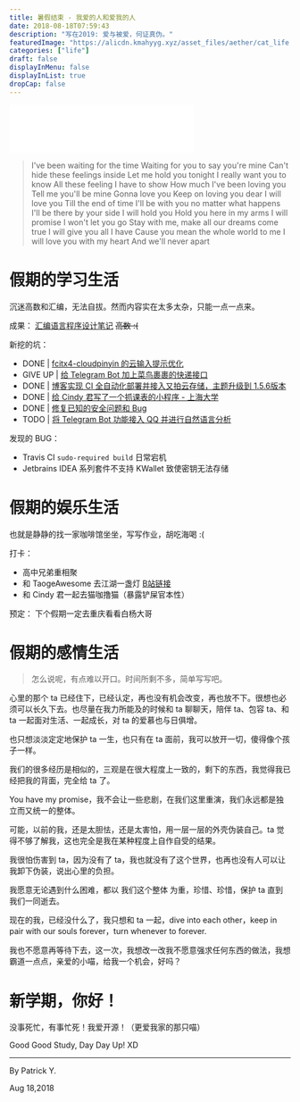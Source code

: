 ```yaml
---
title: 暑假结束 - 我爱的人和爱我的人
date: 2018-08-18T07:59:43
description: "写在2019: 爱与被爱，何证真伪。"
featuredImage: "https://alicdn.kmahyyg.xyz/asset_files/aether/cat_life.webp"
categories: ["life"]
draft: false
displayInMenu: false
displayInList: true
dropCap: false
---
```


<iframe frameborder="no" border="0" marginwidth="0" marginheight="0" width=330 height=86 src="//music.163.com/outchain/player?type=2&id=28445526&auto=1&height=66"></iframe>

> I've been waiting for the time
> Waiting for you to say you're mine
> Can't hide these feelings inside
> Let me hold you tonight
> I really want you to know
> All these feeling I have to show
> How much I've been loving you
> Tell me you'll be mine
> Gonna love you
> Keep on loving you dear
> I will love you
> Till the end of time
> I'll be with you no matter what happens
> I'll be there by your side
> I will hold you
> Hold you here in my arms
> I will promise I won't let you go
> Stay with me, make all our dreams come true
> I will give you all I have
> Cause you mean the whole world to me
> I will love you with my heart
> And we'll never apart

# 假期的学习生活

沉迷高数和汇编，无法自拔。然而内容实在太多太杂，只能一点一点来。

成果： [汇编语言程序设计笔记](https://asm.kmahyyg.xyz)  <del> 高数 :( </del>

新挖的坑：

  - DONE | [fcitx4-cloudpinyin 的云输入提示优化](https://github.com/kmahyyg/fcitx-cloudpinyin-emoji)
  - GIVE UP | [给 Telegram Bot 加上菜鸟裹裹的快递接口](https://github.com/kmahyyg/life-tg-bot)
  - DONE | [博客实现 CI 全自动化部署并接入又拍云存储，主题升级到 1.5.6版本](https://github.com/kmahyyg/kmahyyg.github.io)
  - DONE | [给 Cindy 君写了一个抓课表的小程序 - 上海大学](https://github.com/kmahyyg/shu2ics)
  - DONE | [修复已知的安全问题和 Bug](https://github.com/kmahyyg/YNU2GCalendar)
  - TODO | [将 Telegram Bot 功能接入 QQ 并进行自然语言分析](https://github.com/kmahyyg/coolq_bot_yyg)
  
发现的 BUG：

  - Travis CI `sudo-required build` 日常宕机
  - Jetbrains IDEA 系列套件不支持 KWallet 致使密钥无法存储

# 假期的娱乐生活

也就是静静的找一家咖啡馆坐坐，写写作业，胡吃海喝 :(

打卡：

  - 高中兄弟重相聚
  - 和 TaogeAwesome 去江湖一盏灯 [B站链接](https://www.bilibili.com/bangumi/play/ep231153)
  - 和 Cindy 君一起去猫咖撸猫（暴露铲屎官本性）

预定： 下个假期一定去重庆看看白杨大哥

# 假期的感情生活

> 怎么说呢，有点难以开口。时间所剩不多，简单写写吧。

心里的那个 ta 已经住下，已经认定，再也没有机会改变，再也放不下。很想也必须可以长久下去。也尽量在我力所能及的时候和 ta 聊聊天，陪伴 ta、包容 ta、和 ta 一起面对生活、一起成长，对 ta 的爱慕也与日俱增。

也只想淡淡定定地保护 ta 一生，也只有在 ta 面前，我可以放开一切，傻得像个孩子一样。

我们的很多经历是相似的，三观是在很大程度上一致的，剩下的东西，我觉得我已经把我的背面，完全给 ta 了。

You have my promise，我不会让一些悲剧，在我们这里重演，我们永远都是独立而又统一的整体。

可能，以前的我，还是太胆怯，还是太害怕，用一层一层的外壳伪装自己。ta 觉得不够了解我，这也完全是我在某种程度上自作自受的结果。

我很怕伤害到 ta，因为没有了 ta，我也就没有了这个世界，也再也没有人可以让我卸下伪装，说出心里的负担。

我愿意无论遇到什么困难，都以 我们这个整体 为重，珍惜、珍惜，保护 ta 直到我们一同逝去。

现在的我，已经没什么了，我只想和 ta 一起，dive into each other，keep in pair with our souls forever，turn whenever to forever.

我也不愿意再等待下去，这一次，我想改一改我不愿意强求任何东西的做法，我想霸道一点点，亲爱的小喵，给我一个机会，好吗？

# 新学期，你好！

没事死忙，有事忙死！我爱开源！（更爱我家的那只喵）

Good Good Study, Day Day Up! XD

-----------------

By Patrick Y.

Aug 18,2018
